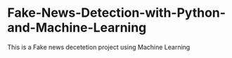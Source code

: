 # Fake-News-Detection-with-Python-and-Machine-Learning
This is a Fake news decetetion project using Machine Learning
